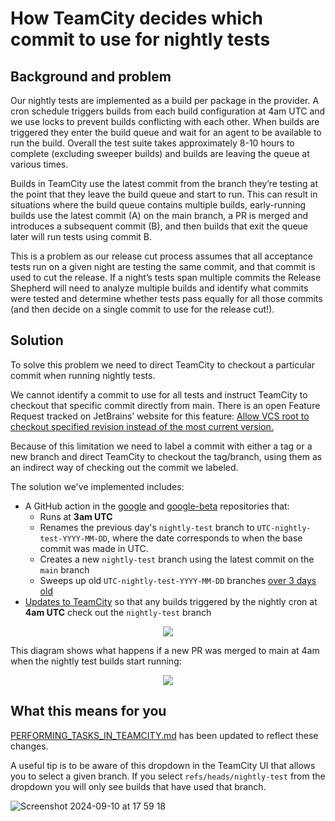 # How TeamCity decides which commit to use for nightly tests

## Background and problem

Our nightly tests are implemented as a build per package in the provider. A cron schedule triggers builds from each build configuration at 4am UTC and we use locks to prevent builds conflicting with each other. When builds are triggered they enter the build queue and wait for an agent to be available to run the build. Overall the test suite takes approximately 8-10 hours to complete (excluding sweeper builds) and builds are leaving the queue at various times.

Builds in TeamCity use the latest commit from the branch they’re testing at the point that they leave the build queue and start to run. This can result in situations where the build queue contains multiple builds, early-running builds use the latest commit (A) on the main branch, a PR is merged and introduces a subsequent commit (B), and then builds that exit the queue later will run tests using commit B.


This is a problem as our release cut process assumes that all acceptance tests run on a given night are testing the same commit, and that commit is used to cut the release. If a night’s tests span multiple commits the Release Shepherd will need to analyze multiple builds and identify what commits were tested and determine whether tests pass equally for all those commits (and then decide on a single commit to use for the release cut!).

## Solution

To solve this problem we need to direct TeamCity to checkout a particular commit when running nightly tests.

We cannot identify a commit to use for all tests and instruct TeamCity to checkout that specific commit directly from main. There is an open Feature Request tracked on JetBrains’ website for this feature: [Allow VCS root to checkout specified revision instead of the most current version.](https://youtrack.jetbrains.com/issue/TW-11400)

Because of this limitation we need to label a commit with either a tag or a new branch and direct TeamCity to checkout the tag/branch, using them as an indirect way of checking out the commit we labeled.

The solution we've implemented includes:

* A GitHub action in the [google](https://github.com/hashicorp/terraform-provider-google/blob/main/.github/workflows/teamcity-nightly-workflow.yaml) and [google-beta](https://github.com/hashicorp/terraform-provider-google-beta/blob/main/.github/workflows/teamcity-nightly-workflow.yaml) repositories that:
    * Runs at **3am UTC**   
    * Renames the previous day's `nightly-test` branch to `UTC-nightly-test-YYYY-MM-DD`, where the date corresponds to when the base commit was made in UTC.
    * Creates a new `nightly-test` branch using the latest commit on the `main` branch
    * Sweeps up old `UTC-nightly-test-YYYY-MM-DD` branches [over 3 days old](https://github.com/hashicorp/terraform-provider-google/blob/5bce89216324fcf9165ef5fc8d1634e55465282b/.github/workflows/teamcity-nightly-workflow.yaml#L83)
* [Updates to TeamCity](https://github.com/GoogleCloudPlatform/magic-modules/pull/10785) so that any builds triggered by the nightly cron at **4am UTC** check out the `nightly-test` branch 

<p align="center">
<img src="https://github.com/user-attachments/assets/acf538b9-9888-40d8-925d-775c48e9654a">
</p>

This diagram shows what happens if a new PR was merged to main at 4am when the nightly test builds start running:

<p align="center">
  <img src="https://github.com/user-attachments/assets/76646535-01e9-4ea4-9963-89b58887a318">
</p>

## What this means for you

[PERFORMING_TASKS_IN_TEAMCITY.md](https://github.com/GoogleCloudPlatform/magic-modules/blob/main/mmv1/third_party/terraform/.teamcity/PERFORMING_TASKS_IN_TEAMCITY.md) has been updated to reflect these changes.

A useful tip is to be aware of this dropdown in the TeamCity UI that allows you to select a given branch. If you select `refs/heads/nightly-test` from the dropdown you will only see builds that have used that branch. 

![Screenshot 2024-09-10 at 17 59 18](https://github.com/user-attachments/assets/2d88e640-77b3-48f9-b44b-a02a7d47d9f4)
